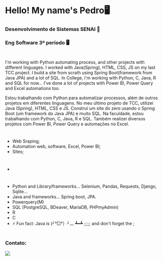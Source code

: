 # Hello! My name's Pedro🖥
### Desenvolvimento de Sistemas SENAI 🥇
### Eng Software 3º período 🖥️
#
I'm working with Python automating process, and other projects with different linguages. 
I worked with Java(Spring), HTML, CSS, JS on my last TCC project. I build a site from scrath using Spring Boot(framework from Java JPA) and a lot of SQL.
In College, i'm working with Python, C, Java, R and SQL for now...
I've done a lot of projects with Power BI, Power Query and Excel automations too.

Estou trabalhando com Python para automatizar processos, além de outros projetos em diferentes linguagens. 
No meu último projeto de TCC, utilizei Java (Spring), HTML, CSS e JS. Construí um site do zero usando o Spring Boot (um framework do Java JPA) e muito SQL.
Na faculdade, estou trabalhando com Python, C, Java, R e SQL. 
Também realizei diversos projetos com Power BI, Power Query e automações no Excel.
#
- Web Sraping;
- Automation web, software, Excel, Power BI;
- Sites;
- #
- Python and Library/frameworks... Selenium, Pandas, Requests, Django, Sqlite...
- Java and frameworks... Spring boot, JPA.
- Powerquery(M)
- SQL (PostgreSQL, BDeaver, MariaDB, PHPmyAdmin)
- R
- C
- ⚡ Fun fact: Java is (╯°□°）╯︵ ┻━┻ ;;;;; and don't forget the ;

#
### Contato:
<div> 
  <a href="https://www.linkedin.com/in/pedro-bertoldo-a68812252/" target="_blank"><img src="https://img.shields.io/badge/-LinkedIn-%230077B5?style=for-the-badge&logo=linkedin&logoColor=white" target="_blank"></a> 
</div>
